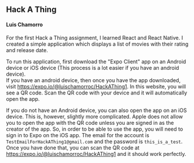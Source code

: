 ## Hack A Thing

#### Luis Chamorro

For the first Hack a Thing assignment, I learned React and React Native. I created a simple application which displays a list of movies with their rating and release date.

To run this application, first download the "Expo Client" app on an Android device or iOS device (This process is a lot easier if you have an android device).  
 If you have an android device, then once you have the app downloaded, visit https://expo.io/@luischamorroc/HackAThing1. In this website, you will see a QR code. Scan the QR code with your device and it will automatically open the app.

If you do not have an Android device, you can also open the app on an iOS device. This is, however, slightly more complicated. Apple does not allow you to open the app with the QR code unless you are signed in as the creator of the app. So, in order to be able to use the app, you will need to sign in to Expo on the iOS app. The email for the account is `TestEmailForHackAThing1@gmail.com` and the password is `this_is_a_test`. Once you have done that, you can scan the QR code at https://expo.io/@luischamorroc/HackAThing1 and it should work perfectly.
